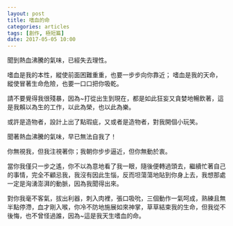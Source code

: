 ```yaml
---
layout: post
title: 嗜血的命
categories: articles
tags: [創作, 極短篇]
date: 2017-05-05 10:00
---
```


聞到熱血沸騰的氣味，已經失去理性。

嗜血是我的本性，縱使前面困難重重，也要一步步向你靠近；
嗜血是我的天命，縱使冒著生命危險，也要一口口把你吸乾。

請不要覺得我很殘暴，因為~打從出生到現在，都是如此狂妄又貪婪地暢飲著，這是我賴以為生的工作，以此為榮，也以此為樂。

或許是造物者，設計上出了點瑕疵，又或者是造物者，對我開個小玩笑。

聞著熱血沸騰的氣味，早已無法自我了！

你無視我，但我注視著你；我朝你步步逼近，但你無動於衷。

當你我僅只一步之遙，你不以為意地看了我一眼，隨後便轉過頭去，繼續忙著自己的事情，完全不顧忌我，我沒有因此生惱，反而坦蕩蕩地貼到你身上去，我想那處一定是洶湧澎湃的動脈，因為我聞得出來。

對你我毫不客氣，拔出利器，刺入肉裡，張口吸吮，三個動作一氣呵成，熟練且無半點停滯，血才剛入喉，你冷不防地施展如來神掌，草草結束我的生命，但我從不後悔，也不曾怪過誰，因為~這是我天生嗜血的命。